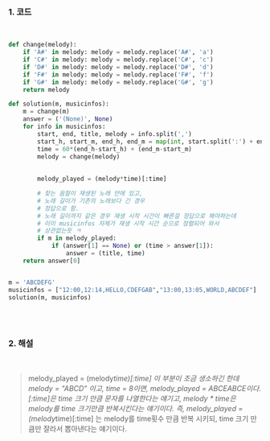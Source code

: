 
### 1. 코드
<br>

```py
def change(melody):
    if 'A#' in melody: melody = melody.replace('A#', 'a')
    if 'C#' in melody: melody = melody.replace('C#', 'c')
    if 'D#' in melody: melody = melody.replace('D#', 'd')
    if 'F#' in melody: melody = melody.replace('F#', 'f')
    if 'G#' in melody: melody = melody.replace('G#', 'g')
    return melody

def solution(m, musicinfos):
    m = change(m)
    answer = ('(None)', None)
    for info in musicinfos:
        start, end, title, melody = info.split(',')
        start_h, start_m, end_h, end_m = map(int, start.split(':') + end.split(':'))
        time = 60*(end_h-start_h) + (end_m-start_m)
        melody = change(melody)
        
        
        melody_played = (melody*time)[:time]

        # 찾는 음절이 재생된 노래 안에 있고, 
        # 노래 길이가 기존의 노래보다 긴 경우 
        # 정답으로 함. 
        # 노래 길이까지 같은 경우 재생 시작 시간이 빠른걸 정답으로 해야하는데
        # 이미 musicinfos 자체가 재생 시작 시간 순으로 정렬되어 와서 
        # 상관없는듯 ㅋ
        if m in melody_played:
            if (answer[1] == None) or (time > answer[1]):
                answer = (title, time)
    return answer[0]


m = 'ABCDEFG'
musicinfos = ["12:00,12:14,HELLO,CDEFGAB","13:00,13:05,WORLD,ABCDEF"]
solution(m, musicinfos)
```
<br><br>

### 2. 해설 
<br>

   > melody_played = (melody*time)[:time] 이 부분이 조금 생소하긴 한데
   > melody = "ABCD" 이고, time = 8이면, melody_played = ABCEABCE이다. 
   > [:time]은 time 크기 만큼 문자를 나열한다는 얘기고, 
   > melody * time은 melody를 time 크기만큼 반복시킨다는 얘기이다. 
   > 즉, melody_played = (melody*time)[:time] 는 melody를 time횟수 만큼
   > 반복 시키되, time 크기 만큼만 잘라서 뽑아낸다는 얘기이다.  
   
